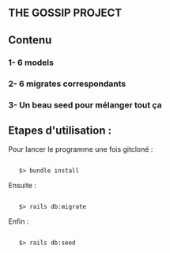   ## THE GOSSIP PROJECT 

  <h2>Contenu</h2>

  ### 1- 6 models

  ### 2- 6 migrates correspondants

  ### 3- Un beau seed pour mélanger tout ça

## Etapes d'utilisation :



Pour lancer le programme une fois gitcloné :

```

   $> bundle install

```
Ensuite : 

```

   $> rails db:migrate

```
Enfin : 

```

   $> rails db:seed

```

